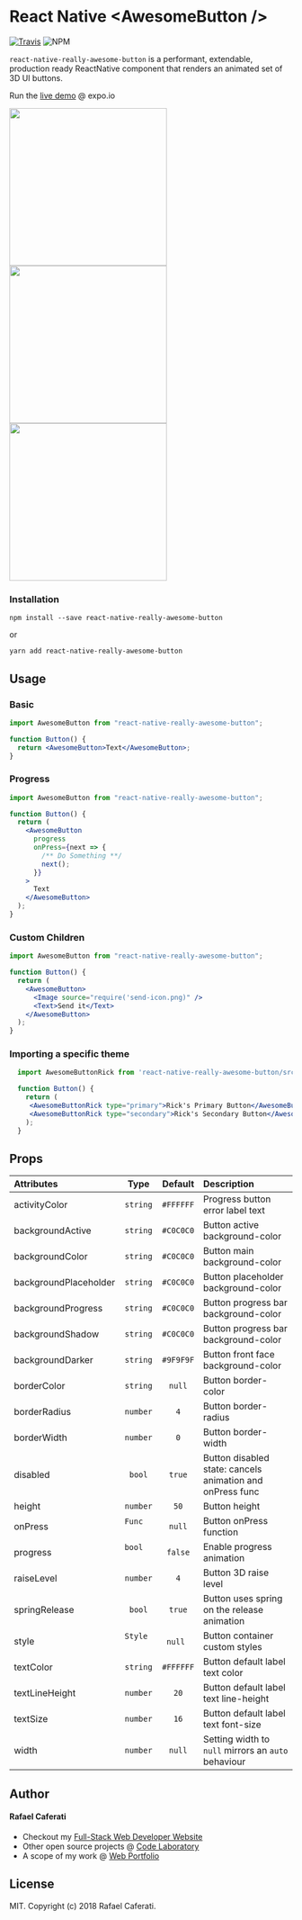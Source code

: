 # React Native &lt;AwesomeButton /&gt;

[![Travis](https://img.shields.io/travis/rcaferati/react-native-really-awesome-button/master.svg)](https://travis-ci.org/rcaferati/react-native-really-awesome-button) ![NPM](https://img.shields.io/npm/v/react-native-really-awesome-button.svg)

`react-native-really-awesome-button` is a performant, extendable, production ready ReactNative component that renders an animated set of 3D UI buttons.

Run the <a target="_blank" title="Live Demo" href="https://expo.io/@rcaferati/react-native-really-awesome-button">live demo</a> @ expo.io

<img width="280" src='https://raw.githubusercontent.com/rcaferati/react-native-really-awesome-button/master/demo/demo-button-blue-new.gif?raw=true' /><img width="280" src='https://raw.githubusercontent.com/rcaferati/react-native-really-awesome-button/master/demo/demo-button-rick.gif?raw=true' /><img width="280" src='https://raw.githubusercontent.com/rcaferati/react-native-really-awesome-button/master/demo/demo-button-cartman.gif?raw=true' />

### Installation

```
npm install --save react-native-really-awesome-button
```

or

```
yarn add react-native-really-awesome-button
```

## Usage

### Basic

```jsx
import AwesomeButton from "react-native-really-awesome-button";

function Button() {
  return <AwesomeButton>Text</AwesomeButton>;
}
```

### Progress

```jsx
import AwesomeButton from "react-native-really-awesome-button";

function Button() {
  return (
    <AwesomeButton
      progress
      onPress={next => {
        /** Do Something **/
        next();
      }}
    >
      Text
    </AwesomeButton>
  );
}
```

### Custom Children

```jsx
import AwesomeButton from "react-native-really-awesome-button";

function Button() {
  return (
    <AwesomeButton>
      <Image source="require('send-icon.png)" />
      <Text>Send it</Text>
    </AwesomeButton>
  );
}
```

### Importing a specific theme

```jsx
  import AwesomeButtonRick from 'react-native-really-awesome-button/src/themes/rick';

  function Button() {
    return (
     <AwesomeButtonRick type="primary">Rick's Primary Button</AwesomeButtonRick>
     <AwesomeButtonRick type="secondary">Rick's Secondary Button</AwesomeButtonRick>
    );
  }
```

## Props

| Attributes            |     Type      |  Default  | Description                                               |
| :-------------------- | :-----------: | :-------: | :-------------------------------------------------------- |
| activityColor         |   `string`    | `#FFFFFF` | Progress button error label text                          |
| backgroundActive      |   `string`    | `#C0C0C0` | Button active background-color                            |
| backgroundColor       |   `string`    | `#C0C0C0` | Button main background-color                              |
| backgroundPlaceholder |   `string`    | `#C0C0C0` | Button placeholder background-color                       |
| backgroundProgress    |   `string`    | `#C0C0C0` | Button progress bar background-color                      |
| backgroundShadow      |   `string`    | `#C0C0C0` | Button progress bar background-color                      |
| backgroundDarker      |   `string`    | `#9F9F9F` | Button front face background-color                        |
| borderColor           |   `string`    |  `null`   | Button border-color                                       |
| borderRadius          |   `number`    |    `4`    | Button border-radius                                      |
| borderWidth           |   `number`    |    `0`    | Button border-width                                       |
| disabled              |    `bool`     |  `true`   | Button disabled state: cancels animation and onPress func |
| height                |   `number`    |   `50`    | Button height                                             |
| onPress               | `Func`        |  `null`   | Button onPress function                                   |
| progress              | `bool`        |  `false`  | Enable progress animation                                 |
| raiseLevel            |   `number`    |    `4`    | Button 3D raise level                                     |
| springRelease         |    `bool`     |  `true`   | Button uses spring on the release animation               |
| style                 | `Style`       | `null`    | Button container custom styles                            |
| textColor             |   `string`    | `#FFFFFF` | Button default label text color                           |
| textLineHeight        |   `number`    |   `20`    | Button default label text line-height                     |
| textSize              |   `number`    |   `16`    | Button default label text font-size                       |
| width                 |   `number`    |  `null`   | Setting width to `null` mirrors an `auto` behaviour       |

## Author

#### Rafael Caferati

- Checkout my <a href="https://caferati.me" title="Full-Stack Web Developer, UI/UX Javascript Specialist" target="_blank">Full-Stack Web Developer Website</a>
- Other open source projects @ <a title="Web Software Developer Code Laboratory" target="_blank" href="https://caferati.me/labs">Code Laboratory</a>
- A scope of my work @ <a title="Web Software Developer Portfolio" target="_blank" href="https://caferati.me/portfolio">Web Portfolio</a>

## License

MIT. Copyright (c) 2018 Rafael Caferati.
